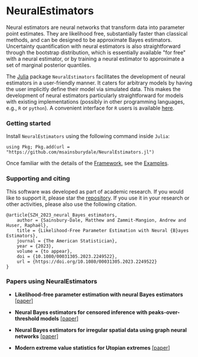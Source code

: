 # NeuralEstimators

Neural estimators are neural networks that transform data into parameter point estimates. They are likelihood free, substantially faster than classical methods, and can be designed to be approximate Bayes estimators. Uncertainty quantification with neural estimators is also straightforward through the bootstrap distribution, which is essentially available "for free" with a neural estimator, or by training a neural estimator to approximate a set of marginal posterior quantiles.

The [Julia](https://julialang.org/) package `NeuralEstimators` facilitates the development of neural estimators in a user-friendly manner. It caters for arbitrary models by having the user implicitly define their model via simulated data. This makes the development of neural estimators particularly straightforward for models with existing implementations (possibly in other programming languages, e.g., `R` or `python`). A convenient interface for `R` users is available [here](https://github.com/msainsburydale/NeuralEstimators).


### Getting started
Install `NeuralEstimators` using the following command inside `Julia`:

```
using Pkg; Pkg.add(url = "https://github.com/msainsburydale/NeuralEstimators.jl")
```

Once familiar with the details of the [Framework](@ref), see the [Examples](@ref).


### Supporting and citing

This software was developed as part of academic research. If you would like to support it, please star the [repository](https://github.com/msainsburydale/NeuralEstimators.jl). If you use it in your research or other activities, please also use the following citation.

```
@article{SZH_2023_neural_Bayes_estimators,
	author = {Sainsbury-Dale, Matthew and Zammit-Mangion, Andrew and Huser, Raphaël},
	title = {Likelihood-Free Parameter Estimation with Neural {B}ayes Estimators},
	journal = {The American Statistician},
	year = {2023},
	volume = {to appear},
	doi = {10.1080/00031305.2023.2249522},
	url = {https://doi.org/10.1080/00031305.2023.2249522}
}
```

### Papers using NeuralEstimators

- **Likelihood-free parameter estimation with neural Bayes estimators** [[paper]](https://www.tandfonline.com/doi/full/10.1080/00031305.2023.2249522)

- **Neural Bayes estimators for censored inference with peaks-over-threshold models** [[paper]](https://arxiv.org/abs/2306.15642)

- **Neural Bayes estimators for irregular spatial data using graph neural networks** [[paper]](https://arxiv.org/abs/2310.02600)

- **Modern extreme value statistics for Utopian extremes** [[paper]](https://arxiv.org/abs/2311.11054)
